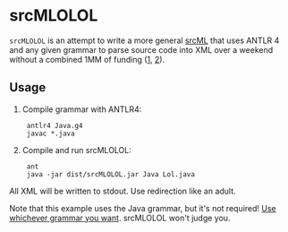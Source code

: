 srcMLOLOL
=========

`srcMLOLOL` is an attempt to write a more general [srcML][] that uses ANTLR 4
and any given grammar to parse source code into XML over a weekend without a
combined 1MM of funding ([1][], [2][]).


[1]: http://www.nsf.gov/awardsearch/showAward?AWD_ID=1305292
[2]: http://www.nsf.gov/awardsearch/showAward?AWD_ID=1305217
[srcML]: http://srcml.org

Usage
-----

1. Compile grammar with ANTLR4:

        antlr4 Java.g4
        javac *.java

2. Compile and run srcMLOLOL:

        ant
        java -jar dist/srcMLOLOL.jar Java Lol.java

All XML will be written to stdout. Use redirection like an adult.

Note that this example uses the Java grammar, but it's not required!
[Use whichever grammar you want](https://github.com/antlr/grammars-v4).
srcMLOLOL won't judge you.
